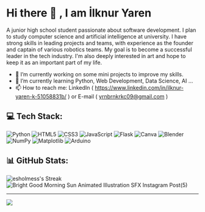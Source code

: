 # Hi there 👋 , I am İlknur Yaren
A junior high school student passionate about software development. I plan to study computer science and artificial intelligence at university.
I have strong skills in leading projects and teams, with experience as the founder and captain of various robotics teams. My goal is to become a successful leader in the tech industry.
I'm also deeply interested in art and hope to keep it as an important part of my life.

- 🔭 I’m currently working on some mini projects to improve my skills.
- 🌱 I’m currently learning Python, Web Development, Data Science, AI ...
- 📫 How to reach me: LinkedIn ( https://www.linkedin.com/in/ilknur-yaren-k-51058831b/ ) or E-mail ( yrnbrnkrkc09@gmail.com )
  
## 💻 Tech Stack:
![Python](https://img.shields.io/badge/python-3670A0?style=for-the-badge&logo=python&logoColor=ffdd54) ![HTML5](https://img.shields.io/badge/html5-%23E34F26.svg?style=for-the-badge&logo=html5&logoColor=white) ![CSS3](https://img.shields.io/badge/css3-%231572B6.svg?style=for-the-badge&logo=css3&logoColor=white) ![JavaScript](https://img.shields.io/badge/javascript-%23323330.svg?style=for-the-badge&logo=javascript&logoColor=%23F7DF1E) ![Flask](https://img.shields.io/badge/flask-%23000.svg?style=for-the-badge&logo=flask&logoColor=white) ![Canva](https://img.shields.io/badge/Canva-%2300C4CC.svg?style=for-the-badge&logo=Canva&logoColor=white) ![Blender](https://img.shields.io/badge/blender-%23F5792A.svg?style=for-the-badge&logo=blender&logoColor=white) ![NumPy](https://img.shields.io/badge/numpy-%23013243.svg?style=for-the-badge&logo=numpy&logoColor=white) ![Matplotlib](https://img.shields.io/badge/Matplotlib-%23ffffff.svg?style=for-the-badge&logo=Matplotlib&logoColor=black) ![Arduino](https://img.shields.io/badge/-Arduino-00979D?style=for-the-badge&logo=Arduino&logoColor=white)
## 📊 GitHub Stats:
![esholmess's Streak](https://github-readme-streak-stats.herokuapp.com/?user=esholmess&theme=midnight-purple&hide_border=true)
![Bright Good Morning Sun Animated Illustration SFX Instagram Post(5)](https://github.com/user-attachments/assets/740e4dcb-2fed-4f17-b019-d60f550ce381)

---
[![](https://visitcount.itsvg.in/api?id=esholmess&label=Profile%20Views&color=10&icon=0&pretty=false)](https://visitcount.itsvg.in)
